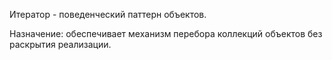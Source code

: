 Итератор - поведенческий паттерн объектов.

Назначение: обеспечивает механизм перебора коллекций объектов без раскрытия реализации.
